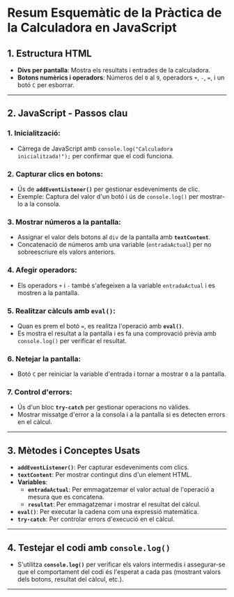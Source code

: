 # Resum Esquemàtic de la Pràctica de la Calculadora en JavaScript

## 1. Estructura HTML
- **Divs per pantalla**: Mostra els resultats i entrades de la calculadora.
- **Botons numèrics i operadors**: Números del `0` al `9`, operadors `+`, `-`, `=`, i un botó `C` per esborrar.

---

## 2. JavaScript - Passos clau
### 1. **Inicialització**:
   - Càrrega de JavaScript amb `console.log("Calculadora inicialitzada!");` per confirmar que el codi funciona.

### 2. **Capturar clics en botons**:
   - Ús de **`addEventListener()`** per gestionar esdeveniments de clic.
   - Exemple: Captura del valor d'un botó i ús de `console.log()` per mostrar-lo a la consola.

### 3. **Mostrar números a la pantalla**:
   - Assignar el valor dels botons al `div` de la pantalla amb **`textContent`**.
   - Concatenació de números amb una variable (`entradaActual`) per no sobreescriure els valors anteriors.

### 4. **Afegir operadors**:
   - Els operadors `+` i `-` també s'afegeixen a la variable `entradaActual` i es mostren a la pantalla.

### 5. **Realitzar càlculs amb `eval()`**:
   - Quan es prem el botó `=`, es realitza l'operació amb **`eval()`**.
   - Es mostra el resultat a la pantalla i es fa una comprovació prèvia amb `console.log()` per verificar el resultat.

### 6. **Netejar la pantalla**:
   - Botó `C` per reiniciar la variable d'entrada i tornar a mostrar `0` a la pantalla.

### 7. **Control d'errors**:
   - Ús d'un bloc **`try-catch`** per gestionar operacions no vàlides.
   - Mostrar missatge d'error a la consola i a la pantalla si es detecten errors en el càlcul.

---

## 3. Mètodes i Conceptes Usats
- **`addEventListener()`**: Per capturar esdeveniments com clics.
- **`textContent`**: Per mostrar contingut dins d'un element HTML.
- **Variables**:
  - **`entradaActual`**: Per emmagatzemar el valor actual de l'operació a mesura que es concatena.
  - **`resultat`**: Per emmagatzemar i mostrar el resultat del càlcul.
- **`eval()`**: Per executar la cadena com una expressió matemàtica.
- **`try-catch`**: Per controlar errors d'execució en el càlcul.

---

## 4. Testejar el codi amb `console.log()`
- S'utilitza **`console.log()`** per verificar els valors intermedis i assegurar-se que el comportament del codi és l'esperat a cada pas (mostrant valors dels botons, resultat del càlcul, etc.).

---

